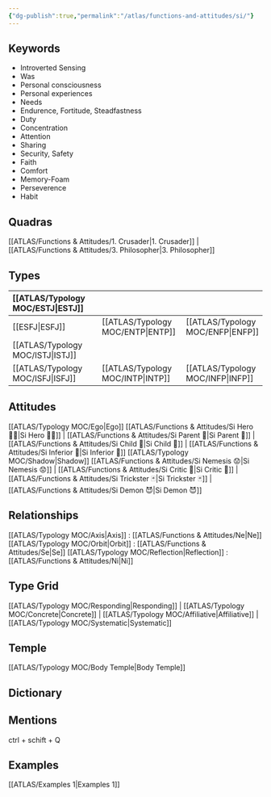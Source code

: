 ```yaml
---
{"dg-publish":true,"permalink":"/atlas/functions-and-attitudes/si/"}
---
```



## Keywords
- Introverted Sensing
- Was
- Personal consciousness
- Personal experiences
- Needs
- Endurence, Fortitude, Steadfastness
- Duty
- Concentration
- Attention
- Sharing
- Security, Safety
- Faith
- Comfort
- Memory-Foam
- Perseverence
- Habit  

## Quadras
[[ATLAS/Functions & Attitudes/1. Crusader\|1. Crusader]] | [[ATLAS/Functions & Attitudes/3. Philosopher\|3. Philosopher]] 

## Types 

| [[ATLAS/Typology MOC/ESTJ\|ESTJ]]&nbsp; | |   | |
|:---------------|:-----------|:---------------|:---------------|
| [[ESFJ\|ESFJ]]       |  | [[ATLAS/Typology MOC/ENTP\|ENTP]]&nbsp; | [[ATLAS/Typology MOC/ENFP\|ENFP]]       |
| [[ATLAS/Typology MOC/ISTJ\|ISTJ]]       |  |   |    |
| [[ATLAS/Typology MOC/ISFJ\|ISFJ]]&nbsp; |  |  [[ATLAS/Typology MOC/INTP\|INTP]]      | [[ATLAS/Typology MOC/INFP\|INFP]]       |  

## Attitudes
[[ATLAS/Typology MOC/Ego\|Ego]]
[[ATLAS/Functions & Attitudes/Si Hero 🦸‍♂️\|Si Hero 🦸‍♂️]] | [[ATLAS/Functions & Attitudes/Si Parent 🤰\|Si Parent 🤰]] | [[ATLAS/Functions & Attitudes/Si Child 🧒\|Si Child 🧒]] | [[ATLAS/Functions & Attitudes/Si Inferior 👶\|Si Inferior 👶]]
[[ATLAS/Typology MOC/Shadow\|Shadow]] 
[[ATLAS/Functions & Attitudes/Si Nemesis 😟\|Si Nemesis 😟]] | [[ATLAS/Functions & Attitudes/Si Critic 👵\|Si Critic 👵]] | [[ATLAS/Functions & Attitudes/Si Trickster 🃏\|Si Trickster 🃏]] | [[ATLAS/Functions & Attitudes/Si Demon 😈\|Si Demon 😈]]

## Relationships 
[[ATLAS/Typology MOC/Axis\|Axis]] : [[ATLAS/Functions & Attitudes/Ne\|Ne]]
[[ATLAS/Typology MOC/Orbit\|Orbit]] : [[ATLAS/Functions & Attitudes/Se\|Se]]
[[ATLAS/Typology MOC/Reflection\|Reflection]]  :[[ATLAS/Functions & Attitudes/Ni\|Ni]] 

## Type Grid 
[[ATLAS/Typology MOC/Responding\|Responding]] | [[ATLAS/Typology MOC/Concrete\|Concrete]] | [[ATLAS/Typology MOC/Affiliative\|Affiliative]] | [[ATLAS/Typology MOC/Systematic\|Systematic]] 

## Temple 
[[ATLAS/Typology MOC/Body Temple\|Body Temple]]

## Dictionary


## Mentions 
ctrl + schift + Q

## Examples 
[[ATLAS/Examples 1\|Examples 1]] 
